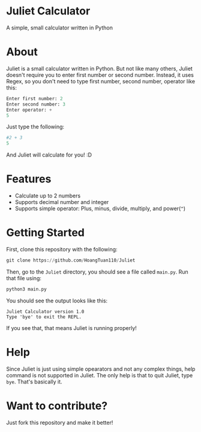 # Juliet Calculator

A simple, small calculator written in Python

# About

Juliet is a small calculator written in Python. But not like many others, Juliet doesn't require you to enter first number or second number. Instead, it uses Regex, so you don't need to type first number, second number, operator like this:

```py
Enter first number: 2
Enter second number: 3
Enter operator: +
5
```

Just type the following:

```py
#2 + 3
5
```

And Juliet will calculate for you! :D

# Features
- Calculate up to 2 numbers
- Supports decimal number and integer
- Supports simple operator: Plus, minus, divide, multiply, and power(`^`)

# Getting Started

First, clone this repository with the following:

```py
git clone https://github.com/HoangTuan110/Juliet
```

Then, go to the `Juliet` directory, you should see a file called `main.py`. Run that file using:

```py
python3 main.py
```

You should see the output looks like this:

```
Juliet Calculator version 1.0
Type 'bye' to exit the REPL.
```

If you see that, that means Juliet is running properly!

# Help

Since Juliet is just using simple opearators and not any complex things, help command is not supported in Juliet. The only help is that to quit Juliet, type `bye`. That's basically it.

# Want to contribute?

Just fork this repository and make it better!

